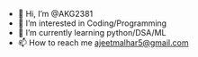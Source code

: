 - 👋 Hi, I’m @AKG2381
- 👀 I’m interested in Coding/Programming
- 🌱 I’m currently learning python/DSA/ML
- 📫 How to reach me ajeetmalhar5@gmail.com

<!---
AKG2381/AKG2381 is a ✨ special ✨ repository because its `README.md` (this file) appears on your GitHub profile.
You can click the Preview link to take a look at your changes.
--->
